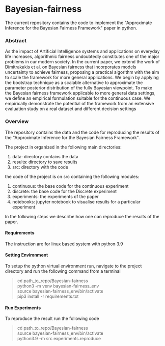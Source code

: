 # Bayesian-fairness

The current repository contains the code to implement the "Approximate Inference for the Bayesian Fairness
Framework" paper in python.

### Abstract

As the impact of Artificial Intelligence systems and applications on everyday life increases, algorithmic
fairness undoubtedly constitutes one of the major problems in our modern society. In the current paper,
we extend the work of Dimitrakakis et al. on Bayesian fairness that incorporates models uncertainty
to achieve fairness, proposing a practical algorithm with the aim to scale the framework for more general
applications. We begin by applying the bootstrap technique as a scalable alternative to approximate
the parameter posterior distribution of the fully Bayesian viewpoint. To make the Bayesian fairness
framework applicable to more general data settings, we define an empirical formulation suitable for
the continuous case. We empirically demonstrate the potential of the framework from an extensive
evaluation study on a real dataset and different decision settings

### Overview
The repository contains the data and the code for reproducing the results of the  "Approximate Inference for the Bayesian Fairness
Framework".

The project in organized in the following main directories:
1. data: directory contains the data
2. results: directory to save results
3. src: directory with the code

the code of the project is on src containing the following modules:
1. continuous: the base code for the continuous experiment
2. discrete: the base code for the Discrete experiment
3. experiments: the experiments of the paper
4. notebooks: jupyter notebook to visualise results for a particular experiment

In the following steps we describe how one can reproduce the results of the paper.

#### Requirements
The instruction are for linux based system with python 3.9

#### Setting Environment

To setup the python virtual environment run, navigate to the project directory and run the following command from a terminal

> cd path_to_repo/Bayesian-fairness  
> python3 -m venv bayesian-fairness_env  
> source bayesian-fairness_env/bin/activate  
> pip3 install -r requirements.txt  

#### Run Experiments
To reproduce the result run the following code
> cd path_to_repo/Bayesian-fairness  
> source bayesian-fairness_env/bin/activate  
> python3.9 -m src.experiments.reproduce  

